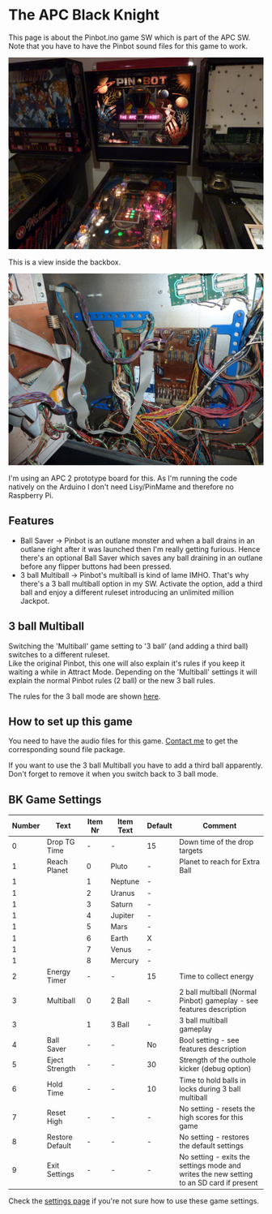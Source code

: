 # The APC Black Knight

This page is about the Pinbot.ino game SW which is part of the APC SW. Note that you have to have the Pinbot sound files for this game to work.  

![APC Black Knight](https://github.com/AmokSolderer/APC/blob/master/DOC/PICS/Pinbot.JPG)

This is a view inside the backbox.

![APC open BK](https://github.com/AmokSolderer/APC/blob/master/DOC/PICS/APC_Pinbot.JPG)

I'm using an APC 2 prototype board for this. As I'm running the code natively on the Arduino I don't need Lisy/PinMame and therefore no Raspberry Pi.

## Features

* Ball Saver -> Pinbot is an outlane monster and when a ball drains in an outlane right after it was launched then I'm really getting furious. Hence there's an optional Ball Saver which saves any ball draining in an outlane before any flipper buttons had been pressed.
* 3 ball Multiball -> Pinbot's multiball is kind of lame IMHO. That's why there's a 3 ball multiball option in my SW. Activate the option, add a third ball and enjoy a different ruleset introducing an unlimited million Jackpot.

## 3 ball Multiball

Switching the 'Multiball' game setting to '3 ball' (and adding a third ball) switches to a different ruleset.  
Like the original Pinbot, this one will also explain it's rules if you keep it waiting a while in Attract Mode. Depending on the 'Multiball' settings it will explain the normal Pinbot rules (2 ball) or the new 3 ball rules.

The rules for the 3 ball mode are shown [here](https://youtu.be/IGrUnbhkijU).

## How to set up this game

You need to have the audio files for this game. [Contact me](https://github.com/AmokSolderer/APC/tree/master#feedback) to get the corresponding sound file package.  

If you want to use the 3 ball Multiball you have to add a third ball apparently. Don't forget to remove it when you switch back to 3 ball mode.

## BK Game Settings

| Number | Text  | Item Nr | Item Text | Default | Comment |
|--|--|--|--|--|--|
| 0 | Drop TG Time | - | - | 15 | Down time of the drop targets |
| 1 | Reach Planet | 0 | Pluto | - | Planet to reach for Extra Ball |
| 1 | | 1 | Neptune | - |  |
| 1 | | 2 | Uranus | - |  |
| 1 | | 3 | Saturn | - |  |
| 1 | | 4 | Jupiter | - |  |
| 1 | | 5 | Mars | - |  |
| 1 | | 6 | Earth | X |  |
| 1 | | 7 | Venus | - |  |
| 1 | | 8 | Mercury | - |  |
| 2 | Energy Timer | - | - | 15 | Time to collect energy |
| 3 | Multiball | 0 | 2 Ball | - | 2 ball multiball (Normal Pinbot) gameplay - see features description|
| 3 | | 1 | 3 Ball | - | 3 ball multiball gameplay |
| 4 | Ball Saver | - | - | No | Bool setting - see features description |
| 5 | Eject Strength | - | - | 30 | Strength of the outhole kicker (debug option)|
| 6 | Hold Time | - | - | 10 | Time to hold balls in locks during 3 ball multiball |
| 7 | Reset High | - | - | - | No setting - resets the high scores for this game |
| 8 | Restore Default | - | - | - | No setting - restores the default settings |
| 9 | Exit Settings | - | - | - | No setting - exits the settings mode and writes the new setting to an SD card if present |

Check the [settings page](https://github.com/AmokSolderer/APC/blob/master/DOC/Settings.md#using-the-settings-menu) if you're not sure how to use these game settings.

